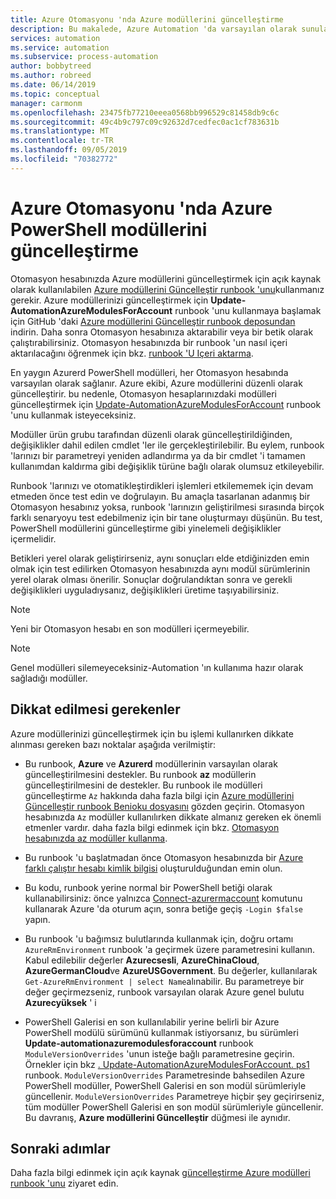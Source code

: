 ```yaml
---
title: Azure Otomasyonu 'nda Azure modüllerini güncelleştirme
description: Bu makalede, Azure Automation 'da varsayılan olarak sunulan ortak Azure PowerShell modüllerini nasıl güncelleştirebileceğinizi açıklanmaktadır.
services: automation
ms.service: automation
ms.subservice: process-automation
author: bobbytreed
ms.author: robreed
ms.date: 06/14/2019
ms.topic: conceptual
manager: carmonm
ms.openlocfilehash: 23475fb77210eeea0568bb996529c81458db9c6c
ms.sourcegitcommit: 49c4b9c797c09c92632d7cedfec0ac1cf783631b
ms.translationtype: MT
ms.contentlocale: tr-TR
ms.lasthandoff: 09/05/2019
ms.locfileid: "70382772"
---
```

# <a name="how-to-update-azure-powershell-modules-in-azure-automation"></a>Azure Otomasyonu 'nda Azure PowerShell modüllerini güncelleştirme

Otomasyon hesabınızda Azure modüllerini güncelleştirmek için açık kaynak olarak kullanılabilen [Azure modüllerini Güncelleştir runbook 'unu](https://github.com/Microsoft/AzureAutomation-Account-Modules-Update)kullanmanız gerekir. Azure modüllerinizi güncelleştirmek için **Update-AutomationAzureModulesForAccount** runbook 'unu kullanmaya başlamak için GitHub 'daki [Azure modüllerini Güncelleştir runbook deposundan](https://github.com/Microsoft/AzureAutomation-Account-Modules-Update) indirin. Daha sonra Otomasyon hesabınıza aktarabilir veya bir betik olarak çalıştırabilirsiniz. Otomasyon hesabınızda bir runbook 'un nasıl içeri aktarılacağını öğrenmek için bkz. [runbook 'U Içeri aktarma](manage-runbooks.md#import-a-runbook).

En yaygın Azurerd PowerShell modülleri, her Otomasyon hesabında varsayılan olarak sağlanır. Azure ekibi, Azure modüllerini düzenli olarak güncelleştirir. bu nedenle, Otomasyon hesaplarınızdaki modülleri güncelleştirmek için [Update-AutomationAzureModulesForAccount](https://github.com/Microsoft/AzureAutomation-Account-Modules-Update) runbook 'unu kullanmak isteyeceksiniz.

Modüller ürün grubu tarafından düzenli olarak güncelleştirildiğinden, değişiklikler dahil edilen cmdlet 'ler ile gerçekleştirilebilir. Bu eylem, runbook 'larınızı bir parametreyi yeniden adlandırma ya da bir cmdlet 'i tamamen kullanımdan kaldırma gibi değişiklik türüne bağlı olarak olumsuz etkileyebilir.

Runbook 'larınızı ve otomatikleştirdikleri işlemleri etkilememek için devam etmeden önce test edin ve doğrulayın. Bu amaçla tasarlanan adanmış bir Otomasyon hesabınız yoksa, runbook 'larınızın geliştirilmesi sırasında birçok farklı senaryoyu test edebilmeniz için bir tane oluşturmayı düşünün. Bu test, PowerShell modüllerini güncelleştirme gibi yinelemeli değişiklikler içermelidir.

Betikleri yerel olarak geliştirirseniz, aynı sonuçları elde etdiğinizden emin olmak için test edilirken Otomasyon hesabınızda aynı modül sürümlerinin yerel olarak olması önerilir. Sonuçlar doğrulandıktan sonra ve gerekli değişiklikleri uyguladıysanız, değişiklikleri üretime taşıyabilirsiniz.

> [!NOTE]
> Yeni bir Otomasyon hesabı en son modülleri içermeyebilir.

> [!NOTE]
> Genel modülleri silemeyeceksiniz-Automation 'ın kullanıma hazır olarak sağladığı modüller.

## <a name="considerations"></a>Dikkat edilmesi gerekenler

Azure modüllerinizi güncelleştirmek için bu işlemi kullanırken dikkate alınması gereken bazı noktalar aşağıda verilmiştir:

* Bu runbook, **Azure** ve **Azurerd** modüllerinin varsayılan olarak güncelleştirilmesini destekler. Bu runbook **az** modüllerin güncelleştirilmesini de destekler. Bu runbook ile modülleri güncelleştirme `Az` hakkında daha fazla bilgi için [Azure modüllerini Güncelleştir runbook Benioku dosyasını](https://github.com/microsoft/AzureAutomation-Account-Modules-Update/blob/master/README.md) gözden geçirin. Otomasyon hesabınızda `Az` modüller kullanılırken dikkate almanız gereken ek önemli etmenler vardır. daha fazla bilgi edinmek için bkz. [Otomasyon hesabınızda az modüller kullanma](az-modules.md).

* Bu runbook 'u başlatmadan önce Otomasyon hesabınızda bir [Azure farklı çalıştır hesabı kimlik bilgisi](manage-runas-account.md) oluşturulduğundan emin olun.

* Bu kodu, runbook yerine normal bir PowerShell betiği olarak kullanabilirsiniz: önce yalnızca [Connect-azurermaccount](/powershell/module/azurerm.profile/connect-azurermaccount) komutunu kullanarak Azure 'da oturum açın, sonra betiğe geçiş `-Login $false` yapın.

* Bu runbook 'u bağımsız bulutlarında kullanmak için, doğru ortamı `AzureRmEnvironment` runbook 'a geçirmek üzere parametresini kullanın.  Kabul edilebilir değerler **Azurecsesli**, **AzureChinaCloud**, **AzureGermanCloud**ve **AzureUSGovernment**. Bu değerler, kullanılarak `Get-AzureRmEnvironment | select Name`alınabilir. Bu parametreye bir değer geçirmezseniz, runbook varsayılan olarak Azure genel bulutu **Azurecyüksek** ' i

* PowerShell Galerisi en son kullanılabilir yerine belirli bir Azure PowerShell modülü sürümünü kullanmak istiyorsanız, bu sürümleri **Update-automationazuremodulesforaccount** runbook `ModuleVersionOverrides` 'unun isteğe bağlı parametresine geçirin. Örnekler için bkz [. Update-AutomationAzureModulesForAccount. ps1](https://github.com/Microsoft/AzureAutomation-Account-Modules-Update/blob/master/Update-AutomationAzureModulesForAccount.ps1
) runbook. `ModuleVersionOverrides` Parametresinde bahsedilen Azure PowerShell modüller, PowerShell Galerisi en son modül sürümleriyle güncellenir. `ModuleVersionOverrides` Parametreye hiçbir şey geçirirseniz, tüm modüller PowerShell Galerisi en son modül sürümleriyle güncellenir. Bu davranış, **Azure modüllerini Güncelleştir** düğmesi ile aynıdır.

## <a name="next-steps"></a>Sonraki adımlar

Daha fazla bilgi edinmek için açık kaynak [güncelleştirme Azure modülleri runbook 'unu](https://github.com/Microsoft/AzureAutomation-Account-Modules-Update) ziyaret edin.
